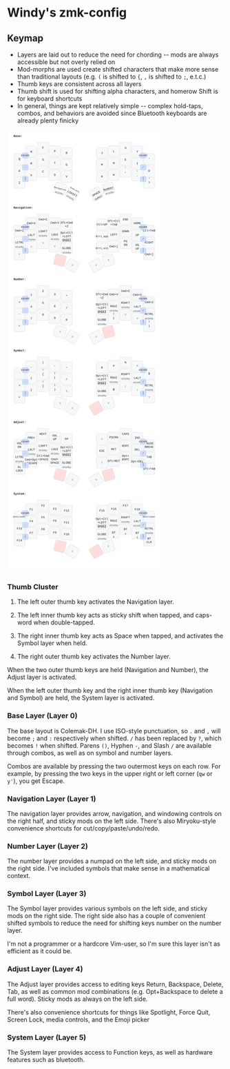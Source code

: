 # Windy's zmk-config

## Keymap

- Layers are laid out to reduce the need for chording -- mods are always accessible but not overly relied on
- Mod-morphs are used create shifted characters that make more sense than traditional layouts (e.g. `(` is shifted to `{`, `,` is shifted to `;`, e.t.c.)
- Thumb keys are consistent across all layers
- Thumb shift is used for shifting alpha characters, and homerow Shift is for keyboard shortcuts
- In general, things are kept relatively simple -- complex hold-taps, combos, and behaviors are avoided since Bluetooth keyboards are already plenty finicky

![](keymap-drawer/cradio.svg)
    
### Thumb Cluster

1. The left outer thumb key activates the Navigation layer.

2. The left inner thumb key acts as sticky shift when tapped, and caps-word when double-tapped.

3. The right inner thumb key acts as Space when tapped, and activates the Symbol layer when held.

4. The right outer thumb key activates the Number layer.

When the two outer thumb keys are held (Navigation and Number), the Adjust layer is activated.

When the left outer thumb key and the right inner thumb key (Navigation and Symbol) are held, the System layer is activated.

### Base Layer (Layer 0)

The base layout is Colemak-DH. I use ISO-style punctuation, so `.` and `,` will become `;` and `:` respectively when shifted. `/` has been replaced by `?`, which becomes `!` when shifted. Parens `()`, Hyphen `-`, and Slash `/` are available through combos, as well as on symbol and number layers.

Combos are available by pressing the two outermost keys on each row. For example, by pressing the two keys in the upper right or left corner (`qw` or `y'`), you get Escape.

### Navigation Layer (Layer 1)

The navigation layer provides arrow, navigation, and windowing controls on the right half, and sticky mods on the left side. There's also Miryoku-style convenience shortcuts for cut/copy/paste/undo/redo.

### Number Layer (Layer 2)

The number layer provides a numpad on the left side, and sticky mods on the right side. I've included symbols that make sense in a mathematical context.

### Symbol Layer (Layer 3)

The Symbol layer provides various symbols on the left side, and sticky mods on the right side. 
The right side also has a couple of convenient shifted symbols to reduce the need for shifting keys number on the number layer.

I'm not a programmer or a hardcore Vim-user, so I'm sure this layer isn't as efficient as it   could be.

### Adjust Layer (Layer 4)

The Adjust layer provides access to editing keys Return, Backspace, Delete, Tab, as well as common mod combinations (e.g. Opt+Backspace to delete a full word). Sticky mods as always on the left side. 

There's also convenience shortcuts for things like Spotlight, Force Quit, Screen Lock, media controls, and the Emoji picker

### System Layer (Layer 5)
 
The System layer provides access to Function keys, as well as hardware features such as bluetooth. 